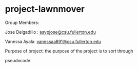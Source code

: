 # project-lawnmover
Group Members:

Jose Delgadillo : asvpjose@csu.fullerton.edu

Vanessa Ayala: vanessaa891@csu.fullerton.edu

Purpose of project: the purpose of the project is to sort through

pseudocode: 


